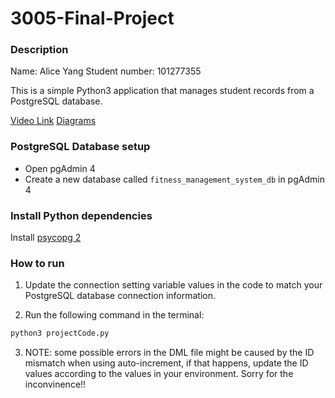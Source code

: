 # 3005-Final-Project

### Description

Name: Alice Yang
Student number: 101277355

This is a simple Python3 application that manages student records from a PostgreSQL database.

[Video Link](https://youtu.be/C8_IFWYZ4TU)
[Diagrams](https://www.figma.com/file/KKlYS2FntQk1456iUspFNc/3005-final-project-ERD?type=whiteboard&node-id=0%3A1&t=niXhJvng0ZpWnUBm-1)

### PostgreSQL Database setup

- Open pgAdmin 4
- Create a new database called `fitness_management_system_db` in pgAdmin 4

### Install Python dependencies

Install [psycopg 2](https://pypi.org/project/psycopg/)


### How to run

1. Update the connection setting variable values in the code to match your PostgreSQL database connection information.

2. Run the following command in the terminal:

```bash
python3 projectCode.py
```

3. NOTE: some possible errors in the DML file might be caused by the ID mismatch when using auto-increment, if that happens, update the ID values according to the values in your environment. Sorry for the inconvinence!!